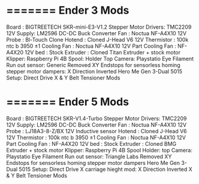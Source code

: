 =======
Ender 3 Mods
=======
Board : BIGTREETECH SKR-mini-E3-V1.2
Stepper Motor Drivers: TMC2209
12V Supply: LM2596 DC-DC Buck Converter
Fan : Noctua NF-A4X10 12V
Probe : Bl-Touch Clone
Hotend : Cloned J-Head V6 12V
Thermistor : 100k ntc b 3950 ±1
Cooling Fan : Noctua NF-A4X10 12V
Part Cooling Fan : NF-A4X20 12V
bed : Stock
Extruder : Cloned Titan Extruder + stock motor
Klipper: Raspberry Pi 4B
Spool: Holder Top
Camera: Playstatio Eye
Filament Run out sensor: Generic
Removed XY Endstops for sensorless homing
stepper motor dampers: X Direction Inverted
Hero Me Gen 3-Dual 5015
Setup: Direct Drive
X & Y Belt Tensioner Mods

=======
Ender 5 Mods
=======
Board : BIGTREETECH SKR-V1.4-Turbo
Stepper Motor Drivers: TMC2209
12V Supply: LM2596 DC-DC Buck Converter
Fan : Noctua NF-A4X10 12V
Probe : LJ18A3-8-Z/BX 12V Inductive sensor
Hotend : Cloned J-Head V6 12V
Thermistor : 100k ntc b 3950 ±1
Cooling Fan : Noctua NF-A4X10 12V
Part Cooling Fan : NF-A4X20 12V
bed : Stock
Extruder : Cloned BMG Extruder + stock motor
Klipper: Raspberry Pi 4B
Spool Holder: top
Camera: Playstatio Eye
Filament Run out sensor: Triangle Labs
Removed XY Endstops for sensorless homing
stepper motor dampers
Hero Me Gen 3-Dual 5015
Setup: Direct Drive
X carriage hieght mod: X Direction Inverted
X & Y Belt Tensioner Mods

